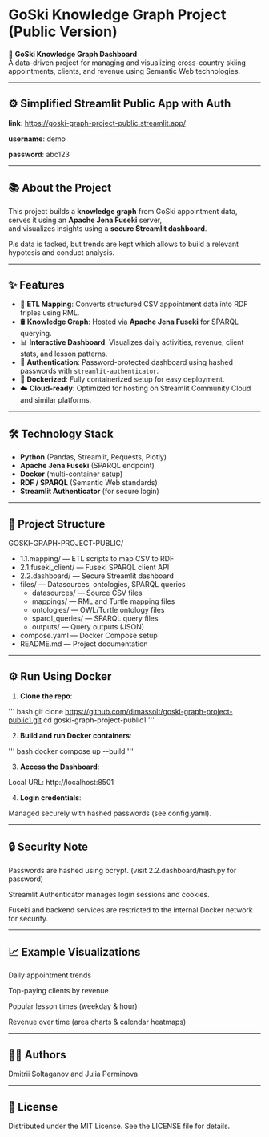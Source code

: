 # GoSki Knowledge Graph Project (Public Version)

🚀 **GoSki Knowledge Graph Dashboard**  
A data-driven project for managing and visualizing cross-country skiing appointments, clients, and revenue using Semantic Web technologies.

---

## ⚙️ Simplified Streamlit Public App with Auth

**link**: https://goski-graph-project-public.streamlit.app/

**username**: demo

**password**: abc123

---

## 📚 About the Project

This project builds a **knowledge graph** from GoSki appointment data,
serves it using an **Apache Jena Fuseki** server,  
and visualizes insights using a **secure Streamlit dashboard**.

P.s data is facked, but trends are kept which allows to build a relevant hypotesis and conduct analysis. 

---

## ✨ Features

- 🔗 **ETL Mapping**: Converts structured CSV appointment data into RDF triples using RML.
- 🛢 **Knowledge Graph**: Hosted via **Apache Jena Fuseki** for SPARQL querying.
- 📊 **Interactive Dashboard**: Visualizes daily activities, revenue, client stats, and lesson patterns.
- 🔐 **Authentication**: Password-protected dashboard using hashed passwords with `streamlit-authenticator`.
- 🐳 **Dockerized**: Fully containerized setup for easy deployment.
- ☁️ **Cloud-ready**: Optimized for hosting on Streamlit Community Cloud and similar platforms.

---

## 🛠 Technology Stack

- **Python** (Pandas, Streamlit, Requests, Plotly)
- **Apache Jena Fuseki** (SPARQL endpoint)
- **Docker** (multi-container setup)
- **RDF / SPARQL** (Semantic Web standards)
- **Streamlit Authenticator** (for secure login)

---

## 📂 Project Structure

GOSKI-GRAPH-PROJECT-PUBLIC/
- 1.1.mapping/ — ETL scripts to map CSV to RDF
- 2.1.fuseki_client/ — Fuseki SPARQL client API
- 2.2.dashboard/ — Secure Streamlit dashboard
- files/ — Datasources, ontologies, SPARQL queries
  - datasources/ — Source CSV files
  - mappings/ — RML and Turtle mapping files
  - ontologies/ — OWL/Turtle ontology files
  - sparql_queries/ — SPARQL query files
  - outputs/ — Query outputs (JSON)
- compose.yaml — Docker Compose setup
- README.md — Project documentation

---

## ⚙️ Run Using Docker

1. **Clone the repo**:

'''
bash
git clone https://github.com/dimassolt/goski-graph-project-public1.git
cd goski-graph-project-public1
'''

2. **Build and run Docker containers**:

'''
bash
docker compose up --build
'''

3. **Access the Dashboard**:

Local URL: http://localhost:8501

4. **Login credentials**:

Managed securely with hashed passwords (see config.yaml).

---

## 🔒 Security Note
Passwords are hashed using bcrypt. (visit 2.2.dashboard/hash.py for password)

Streamlit Authenticator manages login sessions and cookies.

Fuseki and backend services are restricted to the internal Docker network for security.

---

## 📈 Example Visualizations
Daily appointment trends

Top-paying clients by revenue

Popular lesson times (weekday & hour)

Revenue over time (area charts & calendar heatmaps)

---

## 🧑‍💻 Authors
Dmitrii Soltaganov and Julia Perminova

---

## 📜 License
Distributed under the MIT License.
See the LICENSE file for details.
